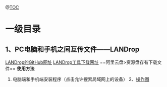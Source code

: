 @[TOC](一些常用的工具)
# 一级目录
## 1、PC电脑和手机之间互传文件——LANDrop
[LANDrop的GitHub网址](https://github.com/LANDrop/LANDrop)
[LANDrop工具下载网址](https://landrop.app/#downloads)
==阿里云盘>资源盘存有下载文件==
**使用方法**
1. 电脑端和手机端安装程序（点击允许搜索局域网上的设备）
2、[操作图](https://github.com/cooperpy/tool_cabinet/assets/107781344/7c8e9e31-0656-44ed-8b91-e01bc620cbd6)


